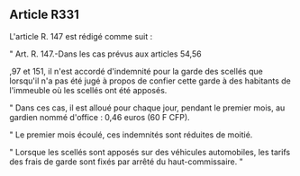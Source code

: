 Article R331
----
L'article R. 147 est rédigé comme suit :

" Art. R. 147.-Dans les cas prévus aux articles 54,56

,97 et 151, il n'est accordé d'indemnité pour la garde des scellés que lorsqu'il
n'a pas été jugé à propos de confier cette garde à des habitants de l'immeuble
où les scellés ont été apposés.

" Dans ces cas, il est alloué pour chaque jour, pendant le premier mois, au
gardien nommé d'office : 0,46 euros (60 F CFP).

" Le premier mois écoulé, ces indemnités sont réduites de moitié.

" Lorsque les scellés sont apposés sur des véhicules automobiles, les tarifs des
frais de garde sont fixés par arrêté du haut-commissaire. "
